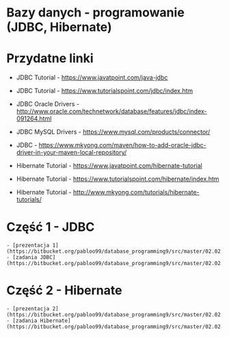 # Bazy danych - programowanie (JDBC, Hibernate)

# Przydatne linki
- JDBC Tutorial - https://www.javatpoint.com/java-jdbc
- JDBC Tutorial - https://www.tutorialspoint.com/jdbc/index.htm
- JDBC Oracle Drivers - http://www.oracle.com/technetwork/database/features/jdbc/index-091264.html
- JDBC MySQL Drivers - https://www.mysql.com/products/connector/
- JDBC - https://www.mkyong.com/maven/how-to-add-oracle-jdbc-driver-in-your-maven-local-repository/

- Hibernate Tutorial - https://www.javatpoint.com/hibernate-tutorial
- Hibernate Tutorial - https://www.tutorialspoint.com/hibernate/index.htm
- Hibernate Tutorial - http://www.mkyong.com/tutorials/hibernate-tutorials/

# Część 1 - JDBC
	- [prezentacja 1](https://bitbucket.org/pabloo99/database_programming9/src/master/02.02.2019/prezentacja%201.pdf)
	- [zadania JDBC](https://bitbucket.org/pabloo99/database_programming9/src/master/02.02.2019/zestaw%201.pdf)

# Część 2 - Hibernate
	- [prezentacja 2](https://bitbucket.org/pabloo99/database_programming9/src/master/02.02.2019/prezentacja%202.pdf)
	- [zadania Hibernate](https://bitbucket.org/pabloo99/database_programming9/src/master/02.02.2019/zestaw%201.pdf)
